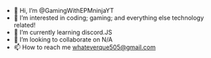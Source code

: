- 👋 Hi, I’m @GamingWithEPMninjaYT
- 👀 I’m interested in coding; gaming; and everything else technology related!
- 🌱 I’m currently learning discord.JS
- 💞️ I’m looking to collaborate on N/A
- 📫 How to reach me whateverque505@gmail.com

<!---
GamingWithEPMninjaYT/GamingWithEPMninjaYT is a ✨ special ✨ repository because its `README.md` (this file) appears on your GitHub profile.
You can click the Preview link to take a look at your changes.
--->
